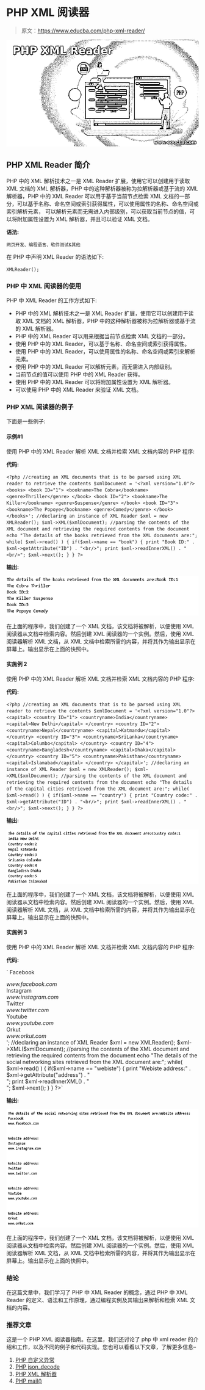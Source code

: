 # PHP XML 阅读器

> 原文：<https://www.educba.com/php-xml-reader/>

![PHP XML Reader](img/369efcca59d0d99d6e1ce83d0a56b2c8.png)



## PHP XML Reader 简介

PHP 中的 XML 解析技术之一是 XML Reader 扩展，使用它可以创建用于读取 XML 文档的 XML 解析器，PHP 中的这种解析器被称为拉解析器或基于流的 XML 解析器，PHP 中的 XML Reader 可以用于基于当前节点检索 XML 文档的一部分，可以基于名称、命名空间或索引获得属性，可以使用属性的名称、命名空间或索引解析元素， 可以解析元素而无需进入内部级别，可以获取当前节点的值，可以将附加属性设置为 XML 解析器，并且可以验证 XML 文档。

**语法:**

<small>网页开发、编程语言、软件测试&其他</small>

在 PHP 中声明 XML Reader 的语法如下:

`XMLReader();`

### PHP 中 XML 阅读器的使用

PHP 中 XML Reader 的工作方式如下:

*   PHP 中的 XML 解析技术之一是 XML Reader 扩展，使用它可以创建用于读取 XML 文档的 XML 解析器，PHP 中的这种解析器被称为拉解析器或基于流的 XML 解析器。
*   PHP 中的 XML Reader 可以用来根据当前节点检索 XML 文档的一部分。
*   使用 PHP 中的 XML Reader，可以基于名称、命名空间或索引获得属性。
*   使用 PHP 中的 XML Reader，可以使用属性的名称、命名空间或索引来解析元素。
*   使用 PHP 中的 XML Reader 可以解析元素，而无需进入内部级别。
*   当前节点的值可以使用 PHP 中的 XML Reader 获得。
*   使用 PHP 中的 XML Reader 可以将附加属性设置为 XML 解析器。
*   可以使用 PHP 中的 XML Reader 来验证 XML 文档。

### PHP XML 阅读器的例子

下面是一些例子:

#### 示例#1

使用 PHP 中的 XML Reader 解析 XML 文档并检索 XML 文档内容的 PHP 程序:

**代码:**

`<?php
//creating an XML documents that is to be parsed using XML reader to retrieve the contents
$xmlDocument = '<?xml version="1.0"?>
<books>
<book ID="1">
<bookname>The Cobra</bookname>
<genre>Thriller</genre>
</book>
<book ID="2">
<bookname>The Killer</bookname>
<genre>Suspense</genre>
</book>
<book ID="3">
<bookname>The Popoye</bookname>
<genre>Comedy</genre>
</book>
</books>';
//declaring an instance of XML Reader
$xml = new XMLReader();
$xml->XML($xmlDocument);
//parsing the contents of the XML document and retrieving the required contents from the document
echo "The details of the books retrieved from the XML documents are:";
while( $xml->read() )
{
if($xml->name == "book")
{
print "Book ID:" . $xml->getAttribute("ID") . "<br/>";
print $xml->readInnerXML() . "<br/>";
$xml->next();
}
}
?>`

**输出:**

![PHP XML Reader-1.1](img/2702607f2c26f2a9b1d32f53c90465c2.png)



在上面的程序中，我们创建了一个 XML 文档，该文档将被解析，以便使用 XML 阅读器从文档中检索内容。然后创建 XML 阅读器的一个实例。然后，使用 XML 阅读器解析 XML 文档，从 XML 文档中检索所需的内容，并将其作为输出显示在屏幕上。输出显示在上面的快照中。

#### 实施例 2

使用 PHP 中的 XML Reader 解析 XML 文档并检索 XML 文档内容的 PHP 程序:

**代码:**

`<?php
//creating an XML documents that is to be parsed using XML reader to retrieve the contents
$xmlDocument = '<?xml version="1.0"?>
<capital>
<country ID="1">
<countryname>India</countryname>
<capital>New Delhi</capital>
</country>
<country ID="2">
<countryname>Nepal</countryname>
<capital>Katmandu</capital>
</country>
<country ID="3">
<countryname>SriLanka</countryname>
<capital>Columbo</capital>
</country>
<country ID="4">
<countryname>Bangladesh</countryname>
<capital>Dhaka</capital>
</country>
<country ID="5">
<countryname>Pakisthan</countryname>
<capital>Islamabad</capital>
</country>
</capital>';
//declaring an instance of XML Reader
$xml = new XMLReader();
$xml->XML($xmlDocument);
//parsing the contents of the XML document and retrieving the required contents from the document
echo "The details of the capital cities retrieved from the XML document are:";
while( $xml->read() )
{
if($xml->name == "country")
{
print "Country code:" . $xml->getAttribute("ID") . "<br/>";
print $xml->readInnerXML() . "<br/>";
$xml->next();
}
}
?>`

**输出:**

![PHP XML Reader-1.2](img/82cdda78449a0b01128e69c444b655b3.png)



在上面的程序中，我们创建了一个 XML 文档，该文档将被解析，以便使用 XML 阅读器从文档中检索内容。然后创建 XML 阅读器的一个实例。然后，使用 XML 阅读器解析 XML 文档，从 XML 文档中检索所需的内容，并将其作为输出显示在屏幕上。输出显示在上面的快照中。

#### 实施例 3

使用 PHP 中的 XML Reader 解析 XML 文档并检索 XML 文档内容的 PHP 程序:

**代码:**

`<?php
//creating an XML documents that is to be parsed using XML reader to retrieve the contents
$xmlDocument = '<?xml version="1.0"?>
<socialnetworking>
<website ID="1">
<websitename>Facebook</websitename>
<address>www.facebook.com</address>
</website>
<website ID="2">
<websitename>Instagram</websitename>
<address>www.instagram.com</address>
</website>
<website ID="3">
<websitename>Twitter</websitename>
<address>www.twitter.com</address>
</website>
<website ID="4">
<websitename>Youtube</websitename>
<address>www.youtube.com</address>
</website>
<website ID="5">
<websitename>Orkut</websitename>
<address>www.orkut.com</address>
</website>
</socialnetworking>';
//declaring an instance of XML Reader
$xml = new XMLReader();
$xml->XML($xmlDocument);
//parsing the contents of the XML document and retrieving the required contents from the document
echo "The details of the social networking sites retrieved from the XML document are:";
while( $xml->read() )
{
if($xml->name == "webiste")
{
print "Webiste address:" . $xml->getAttribute("address") . "<br/>";
print $xml->readInnerXML() . "<br/>";
$xml->next();
}
}
?>`

**输出:**

![PHP XML Reader-1.3](img/dafaec9cfac0afa428b987e65d80c77b.png)



在上面的程序中，我们创建了一个 XML 文档，该文档将被解析，以便使用 XML 阅读器从文档中检索内容。然后创建 XML 阅读器的一个实例。然后，使用 XML 阅读器解析 XML 文档，从 XML 文档中检索所需的内容，并将其作为输出显示在屏幕上。输出显示在上面的快照中。

### 结论

在这篇文章中，我们学习了 PHP 中 XML Reader 的概念，通过 PHP 中 XML Reader 的定义、语法和工作原理，通过编程实例及其输出来解析和检索 XML 文档的内容。

### 推荐文章

这是一个 PHP XML 阅读器指南。在这里，我们还讨论了 php 中 xml reader 的介绍和工作，以及不同的例子和代码实现。您也可以看看以下文章，了解更多信息–

1.  [PHP 自定义异常](https://www.educba.com/php-custom-exception/)
2.  [PHP json_decode](https://www.educba.com/php-json_decode/)
3.  [PHP XML 解析器](https://www.educba.com/php-xml-parser/)
4.  [PHP mail()](https://www.educba.com/php-mail/)





